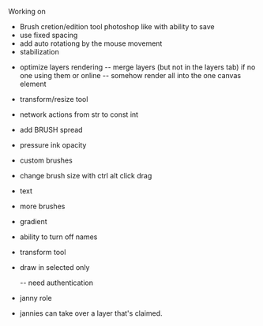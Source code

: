 Working on

- Brush cretion/edition tool photoshop like with ability to save
- use fixed spacing
- add auto rotationg by the mouse movement
- stabilization

<!--  -->
<!--  -->
<!--  -->

- optimize layers rendering
  -- merge layers (but not in the layers tab) if no one using them or online
  -- somehow render all into the one canvas element

- transform/resize tool
- network actions from str to const int
- add BRUSH spread
- pressure ink opacity
- custom brushes
- change brush size with ctrl alt click drag
- text
- more brushes
- gradient
- ability to turn off names
- transform tool
- draw in selected only

  -- need authentication

- janny role
- jannies can take over a layer that's claimed.
